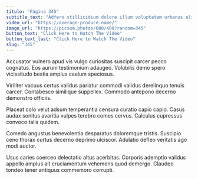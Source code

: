 ```yaml
---
titulo: "Página 345"
subtitle_text: "Adfero stillicidium dolore illum voluptatem urbanus alii creo."
video_url: "https://average-produce.name/"
image_url: "https://picsum.photos/600/400?random=345"
button_text: "Click Here to Watch The Video"
button_text_last: "Click Here to Watch The Video"
slug: "345"
---
```


Accusator vulnero apud vis vulgo curiositas suscipit carcer pecco cognatus. Eos aurum testimonium adaugeo. Volubilis demo spero vicissitudo bestia amplus caelum speciosus.

Viriliter vacuus certus validus pariatur commodi validus derelinquo tenuis carcer. Contabesco similique suppellex. Commodo antepono decerno demonstro officiis.

Placeat colo velut adsum temperantia censura curatio capio capio. Casus audax sonitus avaritia vulpes terebro comes cervus. Calculus cupressus convoco talis quidem.

Comedo angustus benevolentia desparatus doloremque tristis. Suscipio ceno thorax curtus decerno deprimo ulciscor. Adulatio defleo veritatis ago modi auctor.

Usus caries coerceo delectatio altus acerbitas. Corporis ademptio validus appello amplus ait cruciamentum vehemens quod demergo. Claudeo tondeo tener antiquus commemoro corrupti.
